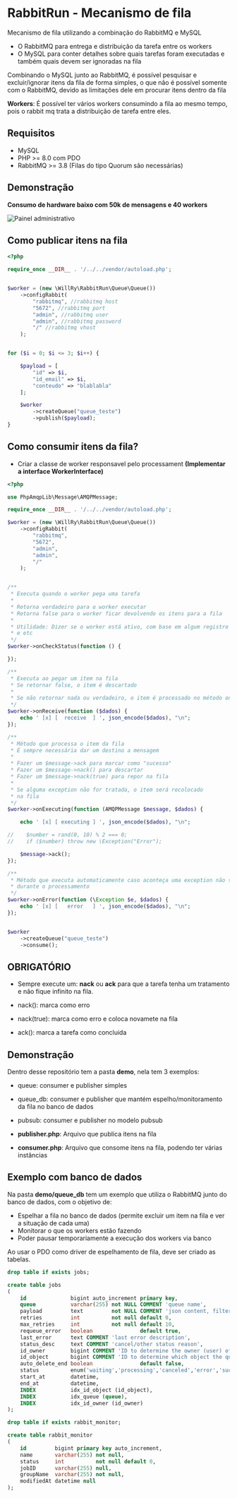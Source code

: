 # RabbitRun - Mecanismo de fila

Mecanismo de fila utilizando a combinação do RabbitMQ e MySQL

- O RabbitMQ para entrega e distribuição da tarefa entre os workers
- O MySQL para conter detalhes sobre quais tarefas foram executadas e também quais devem ser ignoradas na fila

Combinando o MySQL junto ao RabbitMQ, é possível pesquisar e excluir/ignorar itens da fila de forma simples, o que não é
possível somente com o RabbitMQ, devido as limitações dele em procurar itens dentro da fila

**Workers**: É possível ter vários workers consumindo a fila ao mesmo tempo, pois o rabbit mq trata a distribuição de
tarefa entre eles.

## Requisitos

- MySQL
- PHP >= 8.0 com PDO
- RabbitMQ >= 3.8 (Filas do tipo Quorum são necessárias)

## Demonstração

**Consumo de hardware baixo com 50k de mensagens e 40 workers**

![Painel administrativo](./midia/rabbitmq.png)


## Como publicar itens na fila

```php
<?php

require_once __DIR__ . '/../../vendor/autoload.php';


$worker = (new \WillRy\RabbitRun\Queue\Queue())
    ->configRabbit(
        "rabbitmq", //rabbitmq host
        "5672", //rabbitmq port
        "admin", //rabbitmq user
        "admin", //rabbitmq password
        "/" //rabbitmq vhost
    );


for ($i = 0; $i <= 3; $i++) {

    $payload = [
        "id" => $i,
        "id_email" => $i,
        "conteudo" => "blablabla"
    ];

    $worker
        ->createQueue("queue_teste")
        ->publish($payload);
}

```

## Como consumir itens da fila?

- Criar a classe de worker responsavel pelo processament **(Implementar a interface WorkerInterface)**

```php
<?php

use PhpAmqpLib\Message\AMQPMessage;

require_once __DIR__ . '/../../vendor/autoload.php';

$worker = (new \WillRy\RabbitRun\Queue\Queue())
    ->configRabbit(
        "rabbitmq",
        "5672",
        "admin",
        "admin",
        "/"
    );


/**
 * Executa quando o worker pega uma tarefa
 *
 * Retorna verdadeiro para o worker executar
 * Retorna false para o worker ficar devolvendo os itens para a fila
 *
 * Utilidade: Dizer se o worker está ativo, com base em algum registro de banco de dados, monitor de serviços
 * e etc
 */
$worker->onCheckStatus(function () {

});

/**
 * Executa ao pegar um item na fila
 * Se retornar false, o item é descartado
 *
 * Se não retornar nada ou verdadeiro, o item é processado no método onExecuting
 */
$worker->onReceive(function ($dados) {
    echo ' [x] [  receive  ] ', json_encode($dados), "\n";
});

/**
 * Método que processa o item da fila
 * É sempre necessária dar um destino a mensagem
 *
 * Fazer um $message->ack para marcar como "sucesso"
 * Fazer um $message->nack() para descartar
 * Fazer um $message->nack(true) para repor na fila
 *
 * Se alguma exception não for tratada, o item será recolocado
 * na fila
 */
$worker->onExecuting(function (AMQPMessage $message, $dados) {

    echo ' [x] [ executing ] ', json_encode($dados), "\n";

//    $number = rand(0, 10) % 2 === 0;
//    if ($number) throw new \Exception("Error");

    $message->ack();
});

/**
 * Método que executa automaticamente caso aconteça uma exception não tratada
 * durante o processamento
 */
$worker->onError(function (\Exception $e, $dados) {
    echo ' [x] [   error   ] ', json_encode($dados), "\n";
});


$worker
    ->createQueue("queue_teste")
    ->consume();

```

## OBRIGATÓRIO

- Sempre execute um: **nack** ou **ack** para que a tarefa tenha um tratamento e não fique
  infinito na fila.

- nack(): marca como erro
- nack(true): marca como erro e coloca novamete na fila
- ack(): marca a tarefa como concluida

## Demonstração

Dentro desse repositório tem a pasta **demo**, nela tem 3 exemplos:

- queue: consumer e publisher simples
- queue_db: consumer e publisher que mantém espelho/monitoramento da fila no banco de dados
- pubsub: consumer e publisher no modelo pubsub

- **publisher.php**: Arquivo que publica itens na fila
- **consumer.php**: Arquivo que consome itens na fila, podendo ter várias instâncias



## Exemplo com banco de dados

Na pasta **demo/queue_db** tem um exemplo que utiliza o RabbitMQ junto
do banco de dados, com o objetivo de:

- Espelhar a fila no banco de dados (permite excluir um item na fila e ver a situação de cada uma)
- Monitorar o que os workers estão fazendo
- Poder pausar temporariamente a execução dos workers via banco

Ao usar o PDO como driver de espelhamento de fila, deve ser criado as tabelas.

```sql
drop table if exists jobs;

create table jobs
(
    id              bigint auto_increment primary key,
    queue           varchar(255) not NULL COMMENT 'queue name',
    payload         text         not NULL COMMENT 'json content, filter with JSON_EXTRACT',
    retries         int          not null default 0,
    max_retries     int          not null default 10,
    requeue_error   boolean               default true,
    last_error      text COMMENT 'last error description',
    status_desc     text COMMENT 'cancel/other status reason',
    id_owner        bigint COMMENT 'ID to determine the owner (user) of the item in the queue',
    id_object       bigint COMMENT 'ID to determine which object the queue item came from (ex: user, product and etc)r',
    auto_delete_end boolean               default false,
    status          enum('waiting','processing','canceled','error','success') default 'waiting',
    start_at        datetime,
    end_at          datetime,
    INDEX           idx_id_object (id_object),
    INDEX           idx_queue (queue),
    INDEX           idx_id_owner (id_owner)
);

drop table if exists rabbit_monitor;

create table rabbit_monitor
(
    id         bigint primary key auto_increment,
    name       varchar(255) not null,
    status     int          not null default 0,
    jobID      varchar(255) null,
    groupName  varchar(255) not null,
    modifiedAt datetime null
);

```
